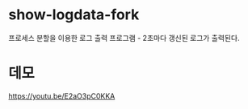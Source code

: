 # show-logdata-fork
프로세스 분할을 이용한 로그 출력 프로그램 - 2초마다 갱신된 로그가 출력된다.

# 데모
https://youtu.be/E2aO3pC0KKA

